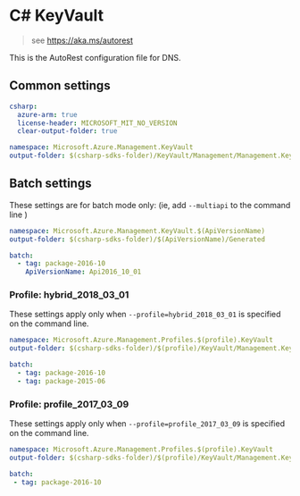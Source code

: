 # C# KeyVault

> see https://aka.ms/autorest

This is the AutoRest configuration file for DNS.

## Common settings
``` yaml $(csharp)
csharp:
  azure-arm: true
  license-header: MICROSOFT_MIT_NO_VERSION  
  clear-output-folder: true
```

``` yaml $(csharp) && !$(multiapi) && !$(profile)
namespace: Microsoft.Azure.Management.KeyVault
output-folder: $(csharp-sdks-folder)/KeyVault/Management/Management.KeyVault/Generated
```

## Batch settings
These settings are for batch mode only: (ie, add `--multiapi` to the command line )

``` yaml $(multiapi)
namespace: Microsoft.Azure.Management.KeyVault.$(ApiVersionName)
output-folder: $(csharp-sdks-folder)/$(ApiVersionName)/Generated

batch:
  - tag: package-2016-10
    ApiVersionName: Api2016_10_01
```

### Profile: hybrid_2018_03_01

These settings apply only when `--profile=hybrid_2018_03_01` is specified on the command line.

```yaml $(profile)=='hybrid_2018_03_01'
namespace: Microsoft.Azure.Management.Profiles.$(profile).KeyVault
output-folder: $(csharp-sdks-folder)/$(profile)/KeyVault/Management.KeyVault/Generated

batch:
  - tag: package-2016-10
  - tag: package-2015-06
```

### Profile: profile_2017_03_09

These settings apply only when `--profile=profile_2017_03_09` is specified on the command line.

``` yaml $(profile)=='profile_2017_03_09'
namespace: Microsoft.Azure.Management.Profiles.$(profile).KeyVault
output-folder: $(csharp-sdks-folder)/$(profile)/KeyVault/Management.KeyVault/Generated

batch:
 - tag: package-2016-10
 ```